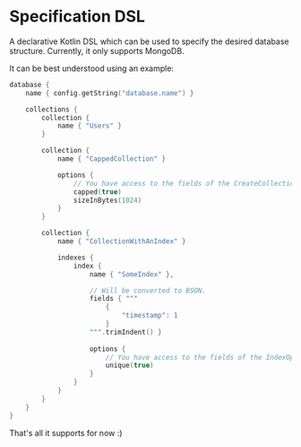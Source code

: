# Specification DSL

A declarative Kotlin DSL which can be used to specify the desired database structure. Currently, it only supports MongoDB.

It can be best understood using an example:

~~~~Kotlin
database {
    name { config.getString("database.name") }

    collections {
        collection {
            name { "Users" }
        }

        collection {
            name { "CappedCollection" }

            options {
                // You have access to the fields of the CreateCollectionOptions class.
                capped(true)
                sizeInBytes(1024)
            }
        }

        collection {
            name { "CollectionWithAnIndex" }

            indexes {
                index {
                    name { "SomeIndex" },

                    // Will be converted to BSON.
                    fields { """
                        {
                            "timestamp": 1
                        }
                    """.trimIndent() }
                    
                    options {
                        // You have access to the fields of the IndexOptions class.
                        unique(true)
                    }
                }
            }
        }
    }
}
~~~~

That's all it supports for now :)
